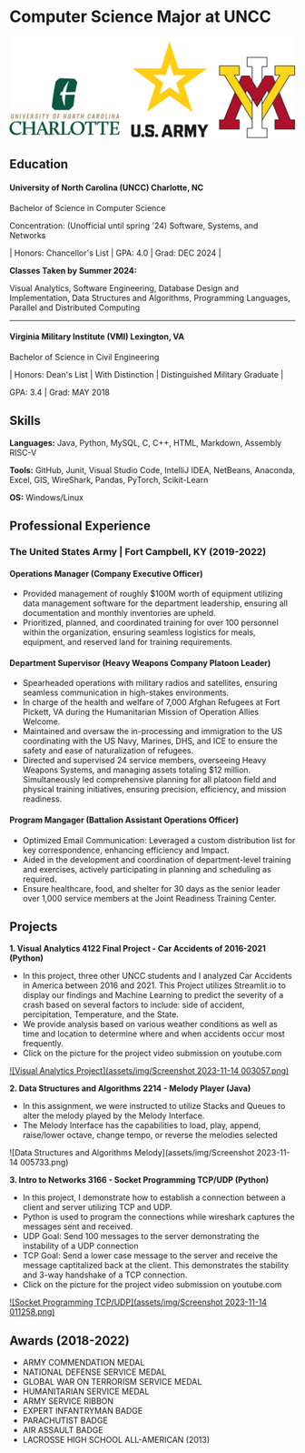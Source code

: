 # Computer Science Major at UNCC

![Logos](assets/img/combined.png)

## Education
#### **University of North Carolina (UNCC)** Charlotte, NC

Bachelor of Science in Computer Science

Concentration: (Unofficial until spring '24) Software, Systems, and Networks

| Honors: Chancellor's List | GPA: 4.0 | Grad: DEC 2024 |

**Classes Taken by Summer 2024:**

Visual Analytics, Software Engineering, Database Design and Implementation, Data Structures and Algorithms, Programming Languages, Parallel and
Distributed Computing

---

#### **Virginia Military Institute (VMI)** Lexington, VA

Bachelor of Science in Civil Engineering

| Honors: Dean's List | With Distinction | Distinguished Military Graduate |

GPA: 3.4 | Grad: MAY 2018

## Skills
**Languages:** Java, Python, MySQL, C, C++, HTML, Markdown, Assembly RISC-V

**Tools:** GitHub, Junit, Visual Studio Code, IntelliJ IDEA, NetBeans, Anaconda, Excel, GIS, WireShark, Pandas, PyTorch, Scikit-Learn

**OS:** Windows/Linux



## Professional Experience  
### The United States Army | Fort Campbell, KY (2019-2022)
#### **Operations Manager (Company Executive Officer)**
- Provided management of roughly $100M worth of equipment utilizing data management software for the department leadership, ensuring all documentation and monthly inventories are upheld.
- Prioritized, planned, and coordinated training for over 100 personnel within the organization, ensuring seamless logistics for meals, equipment, and reserved land for training requirements.

#### **Department Supervisor (Heavy Weapons Company Platoon Leader)**
- Spearheaded operations with military radios and satellites, ensuring seamless communication in high-stakes environments.
- In charge of the health and welfare of 7,000 Afghan Refugees at Fort Pickett, VA during the Humanitarian Mission of Operation Allies Welcome.
- Maintained and oversaw the in-processing and immigration to the US coordinating with the US Navy, Marines, DHS, and ICE to ensure the safety and ease of naturalization of refugees.
- Directed and supervised 24 service members, overseeing Heavy Weapons Systems, and managing assets totaling $12 million. Simultaneously led comprehensive planning for all platoon field and physical training initiatives, ensuring precision, efficiency, and mission readiness.

#### **Program Mangager (Battalion Assistant Operations Officer)**
- Optimized Email Communication: Leveraged a custom distribution list for key correspondence, enhancing efficiency and Impact.
- Aided in the development and coordination of department-level training and exercises, actively participating in planning and scheduling as required.
- Ensure healthcare, food, and shelter for 30 days as the senior leader over 1,000 service members at the Joint Readiness Training Center.



## Projects

**1. Visual Analytics 4122 Final Project - Car Accidents of 2016-2021 (Python)**
  - In this project, three other UNCC students and I analyzed Car Accidents in America between 2016 and 2021. This Project utilizes Streamlit.io to display our findings and Machine Learning to predict the severity of a crash based on several factors to include: side of accident, percipitation, Temperature, and the State.
  - We provide analysis based on various weather conditions as well as time and location to determine where and when accidents occur most frequently.
  - Click on the picture for the project video submission on youtube.com

[![Visual Analytics Project](assets/img/Screenshot 2023-11-14 003057.png)](https://youtu.be/VYO9bsbowiQ)

**2. Data Structures and Algorithms 2214 - Melody Player (Java)**
  - In this assignment, we were instructed to utilize Stacks and Queues to alter the melody played by the Melody Interface.
  - The Melody Interface has the capabilities to load, play, append, raise/lower octave, change tempo, or reverse the melodies selected

![Data Structures and Algorithms Melody](assets/img/Screenshot 2023-11-14 005733.png)

**3. Intro to Networks 3166 - Socket Programming TCP/UDP (Python)**
  - In this project, I demonstrate how to establish a connection between a client and server utilizing TCP and UDP.
  - Python is used to program the connections while wireshark captures the messages sent and received.
  - UDP Goal: Send 100 messages to the server demonstrating the instability of a UDP connection
  - TCP Goal: Send a lower case message to the server and receive the message captitalized back at the client. This demonstrates the stability and 3-way handshake of a TCP connection.
  - Click on the picture for the project video submission on youtube.com

[![Socket Programming TCP/UDP](assets/img/Screenshot 2023-11-14 011258.png)](https://youtu.be/yUFHny_0e2U)

## Awards (2018-2022)
- ARMY COMMENDATION MEDAL
- NATIONAL DEFENSE SERVICE MEDAL
- GLOBAL WAR ON TERRORISM SERVICE MEDAL
- HUMANITARIAN SERVICE MEDAL
- ARMY SERVICE RIBBON
- EXPERT INFANTRYMAN BADGE
- PARACHUTIST BADGE
- AIR ASSAULT BADGE
- LACROSSE HIGH SCHOOL ALL-AMERICAN (2013)



